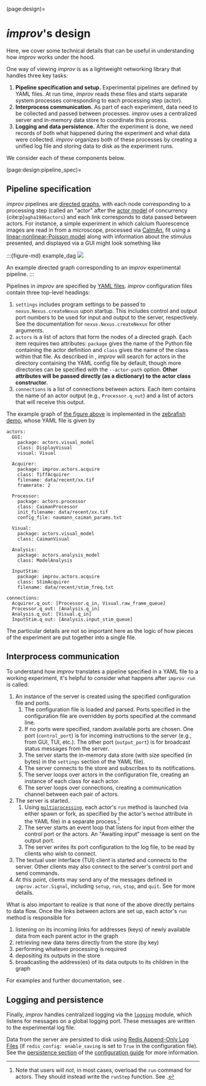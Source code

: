 (page:design)=
# _improv_'s design

Here, we cover some technical details that can be useful in understanding how _improv_ works under the hood. 

One way of viewing _improv_ is as a lightweight networking library that handles three key tasks:
1. **Pipeline specification and setup.** Experimental pipelines are defined by YAML files. At run time, _improv_ reads these files and starts separate system processes corresponding to each processing step (actor).
1. **Interprocess communication.** As part of each experiment, data need to be collected and passed between processes. _improv_ uses a centralized server and in-memory data store to coordinate this process.
1. **Logging and data persistence.** After the experiment is done, we need records of both what happened during the experiment and what data were collected. _improv_ organizes both of these processes by creating a unified log file and storing data to disk as the experiment runs.

We consider each of these components below.

(page:design:pipeline_spec)=
## Pipeline specification

_improv_ pipelines are [directed graphs](https://en.wikipedia.org/wiki/Directed_graph), with each node corresponding to a processing step (called an "actor" after the [actor model](https://en.wikipedia.org/wiki/Actor_model) of concurrency {cite:p}`agha1986actors`) and each link corresponds to data passed between actors. For instance, a simple experiment in which calcium fluorescence images are read in from a microscope, processed via [CaImAn](https://github.com/flatironinstitute/CaImAn), fit using a [linear-nonlinear-Poisson model](https://en.wikipedia.org/wiki/Linear-nonlinear-Poisson_cascade_model) along with information about the stimulus presented, and displayed via a GUI might look something like

:::{figure-md} example_dag
![](https://dibs-web01.vm.duke.edu/pearson/assets/improv/example_dag.svg)

An example directed graph corresponding to an _improv_ experimental pipeline.
:::

Pipelines in _improv_ are specified by [YAML files](https://yaml.org). _improv_ configuration files contain three top-level headings:
1. `settings` includes program settings to be passed to `nexus.Nexus.createNexus` upon startup. This includes control and output port numbers to be used for input and output to the server, respectively. See the documentation for `nexus.Nexus.createNexus` for other arguments.
1. `actors` is a list of actors that form the nodes of a directed graph. Each item requires two attributes: `package` gives the name of the Python file containing the actor definition and `class` gives the name of the class within that file. As described in [](page:running:options), _improv_ will search for actors in the directory containing the YAML config file by default, though more directories can be specified with the `--actor-path` option. **Other attributes will be passed directly (as a dictionary) to the actor class constructor.**
1. `connections` is a list of connections between actors. Each item contains the name of an actor output (e.g., `Processor.q_out`) and a list of actors that will receive this output. 

The example graph of [the figure above](example_dag) is implemented in the [zebrafish demo](https://github.com/project-improv/improv/blob/main/demos/naumann/naumann_demo.yaml), whose YAML file is given by
```
actors:
  GUI:
    package: actors.visual_model
    class: DisplayVisual
    visual: Visual

  Acquirer:
    package: improv.actors.acquire
    class: TiffAcquirer
    filename: data/recent/xx.tif
    framerate: 2

  Processor:
    package: actors.processor
    class: CaimanProcessor
    init_filename: data/recent/xx.tif
    config_file: naumann_caiman_params.txt

  Visual:
    package: actors.visual_model
    class: CaimanVisual
  
  Analysis:
    package: actors.analysis_model
    class: ModelAnalysis

  InputStim:
    package: improv.actors.acquire
    class: StimAcquirer
    filename: data/recent/stim_freq.txt

connections:
  Acquirer.q_out: [Processor.q_in, Visual.raw_frame_queue]
  Processor.q_out: [Analysis.q_in]
  Analysis.q_out: [Visual.q_in]
  InputStim.q_out: [Analysis.input_stim_queue]
```
The particular details are not so important here as the logic of how pieces of the experiment are put together into a single file.

## Interprocess communication

To understand how _improv_ translates a pipeline specified in a YAML file to a working experiment, it's helpful to consider what happens after `improv run` is called:
1. An instance of the server is created using the specified configuration file and ports.
    1. The configuration file is loaded and parsed. Ports specified in the configuration file are overridden by ports specified at the command line.
    1. If no ports were specified, random available ports are chosen. One port (`control_port`) is for incoming instructions to the server (e.g., from GUI, TUI, etc.). The other port (`output_port`) is for broadcast status messages from the server.
    1. The server starts the in-memory data store (with size specified (in bytes) in the `settings` section of the YAML file).
    1. The server connects to the store and subscribes to its notifications.
    1. The server loops over actors in the configuration file, creating an instance of each class for each actor.
    1. The server loops over connections, creating a communication channel between each pair of actors.
1. The server is started.
    1. Using [`multiprocessing`](https://docs.python.org/3/library/multiprocessing.html), each actor's `run` method is launched (via either spawn or fork, as specified by the actor's `method` attribute in the YAML file) in a separate process.[^run_warning]
    1. The server starts an event loop that listens for input from either the control port or the actors. An "Awaiting input" message is sent on the output port.
    1. The server writes its port configuration to the log file, to be read by clients who wish to connect.
1. The textual user interface (TUI) client is started and connects to the server. Other clients may also connect to the server's control port and send commands.
1. At this point, clients may send any of the messages defined in `improv.actor.Signal`, including `setup`, `run`, `stop`, and `quit`. See [](page:signals) for more details.

What is also important to realize is that none of the above directly pertains to data flow. Once the links between actors are set up, each actor's `run` method is responsible for 
1. listening on its incoming links for addresses (keys) of newly available data from each parent actor in the graph
1. retrieving new data items directly from the store (by key)
1. performing whatever processing is required
1. depositing its outputs in the store
1. broadcasting the address(es) of its data outputs to its children in the graph

For examples and further documentation, see [](page:actors).

[^run_warning]: Note that users will _not_, in most cases, overload the `run` command for actors. They should instead write the `runStep` function. See [](page:actors).

## Logging and persistence
Finally, _improv_ handles centralized logging via the [`logging`](https://docs.python.org/3/library/logging.html) module, which listens for messages on a global logging port. These messages are written to the experimental log file. 

Data from the server are persisted to disk using [Redis Append-Only Log Files](https://redis.io/docs/latest/operate/oss_and_stack/management/persistence/) (if `redis_config: enable_saving` is set to `True` in the configuration file). See the [persistence section](configuration.md#persistence) of the [configuration guide](configuration.md) for more information.